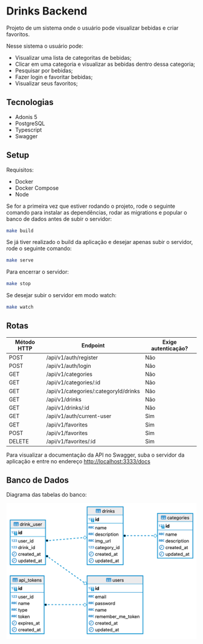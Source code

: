 # Drinks Backend

Projeto de um sistema onde o usuário pode visualizar bebidas e criar favoritos.

Nesse sistema o usuário pode:

- Visualizar uma lista de categoritas de bebidas;
- Clicar em uma categoria e visualizar as bebidas dentro dessa categoria;
- Pesquisar por bebidas;
- Fazer login e favoritar bebidas;
- Visualizar seus favoritos;

## Tecnologias

- Adonis 5
- PostgreSQL
- Typescript
- Swagger

## Setup

Requisitos:

- Docker
- Docker Compose
- Node

Se for a primeira vez que estiver rodando o projeto, rode o seguinte comando
para instalar as dependências, rodar as migrations e popular o banco de dados antes de subir o servidor:

```bash
make build
```

Se já tiver realizado o build da aplicação e desejar apenas subir o servidor, rode o seguinte comando:

```bash
make serve
```

Para encerrar o servidor:

```bash
make stop
```

Se desejar subir o servidor em modo watch: 

```bash
make watch
```

## Rotas

|Método HTTP | Endpoint | Exige autenticação? |
|---|---|---|
|POST        | /api/v1/auth/register | Não
|POST        | /api/v1/auth/login | Não
|GET         | /api/v1/categories | Não
|GET         | /api/v1/categories/:id | Não
|GET         | /api/v1/categories/:categoryId/drinks | Não
|GET         | /api/v1/drinks | Não
|GET         | /api/v1/drinks/:id | Não
|GET         | /api/v1/auth/current-user | Sim
|GET         | /api/v1/favorites | Sim
|POST        | /api/v1/favorites | Sim
|DELETE      | /api/v1/favorites/:id | Sim

Para visualizar a documentação da API no Swagger, suba o servidor da aplicação e entre no endereço [http://localhost:3333/docs](http://localhost:3333/docs)

## Banco de Dados

Diagrama das tabelas do banco:

![database-diagram](./assets/drinks-database.png)
